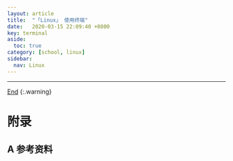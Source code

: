 ```yaml
---
layout: article
title:  "「Linux」 使用终端"
date:   2020-03-15 22:09:40 +0800
key: terminal
aside:
  toc: true
category: [school, linux]
sidebar:
  nav: Linux
---
```

<span id="head"></span>

<!--more-->


-------------------  
[End](#head)
{:.warning}  


# 附录
## A 参考资料
